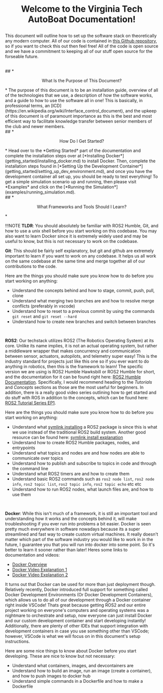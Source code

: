 # <p style="text-align: center;"> Welcome to the Virginia Tech AutoBoat Documentation!</p>
This document will outline how to set up the software stack on theoretically any modern computer. All of our code is contained in [this Github repository](https://github.com/autoboat-vt), so if you want to check this out then feel free! All of the code is open source and we have a commitment to keeping all of our stuff open source for the forseable future.

<br>
## *<p style="text-align: center;"> What Is the Purpose of This Document? </p>*
The purpose of this document is to be an installation guide, overview of all of the technologies that we use, a description of how the software works, and a guide to how to use the software all in one! This is basically, in professional terms, an [ICD](https://en.wikipedia.org/wiki/Interface_control_document), and the upkeep of this document is of paramount importance as this is the best and most efficient way to facilitate knowledge transfer between senior members of the club and newer members.

<br>
## *<p style="text-align: center;"> How Do I Get Started? </p>*
Head over to the *Getting Started* part of the documentation and complete the installation steps over at [*Installing Docker*](getting_started/installing_docker.md) to install Docker. Then, complete the installation steps found in [*Setting Up the Development Container*](getting_started/setting_up_dev_environment.md), and once you have the development container all set up, you should be ready to test everything! To get a simple simulation scenario up and running, then please visit *Examples* and click on the [*Running the Simulation*](examples/running_simulation.md). 

<br>
## *<p style="text-align: center;"> What Frameworks and Tools Should I Learn? </p>*

!!!NOTE
	**TLDR**: You should absolutely be familiar with ROS2 Humble, Git, and how to use a unix shell before you start working on this codebase. You may also want to learn Docker since it is extremely widely used and may be useful to know, but this is not necessary to work on the codebase.



**Git**: This should be fairly self explanatory, but git and github are extremely important to learn if you want to work on any codebase. It helps us all work on the same codebase at the same time and merge together all of our contributions to the code.

Here are the things you should make sure you know how to do before you start working on anything:

- Understand the concepts behind and how to stage, commit, push, pull, clone
- Understand what merging two branches are and how to resolve merge conflicts (preferably in vscode)
- Understand how to reset to a previous commit by using the commands `git reset` and `git reset --hard`
- Understand how to create new branches and switch between branches


<br>


**ROS2**: Our techstack utilizes ROS2 (The Robotics Operating System) at its core. Unlike its name implies, it is not an actual operating system, but rather a middleware wrapper that makes concurrency and communication between sensor, actuators, autopilots, and telemetry super easy! This is the industry standard for projects just like this one so if you ever want to do anything in robotics, then this is the framework to learn! The specific version we are using is ROS2 Humble Hawksbill or ROS2 Humble for short, and the documentation for it can be found right here: [ROS2 Humble Documentation](https://docs.ros.org/en/humble/index.html). Specifically, I would recommend heading to the *Tutorials* and *Concepts* sections as those are the most useful for beginners. In addition, there is a really good video series outlining how to get started and do stuff with ROS in addition to the concepts, which can be found here: [ROS2 Tutorial Series EP1](https://www.youtube.com/watch?v=0aPbWsyENA8).

Here are the things you should make sure you know how to do before you start working on anything:

- Understand what [symlink installing](https://docs.ros.org/en/foxy/Tutorials/Beginner-Client-Libraries/Colcon-Tutorial.html) a ROS2 package is since this is what we use instead of the traditional ROS2 build system. Another good resource can be found here: [symlink install explanation](https://robotics.stackexchange.com/questions/98303/what-is-the-use-of-symlink-install-in-ros2-colcon-build)
- Understand how to create ROS2 Humble packages, nodes, and entrypoints
- Understand what topics and nodes are and how nodes are able to communicate over topics
- Understand how to publish and subscribe to topics in code and through the command line
- Understand what ROS2 timers are and how to create them
- Understand basic ROS2 commands such as `ros2 node list`, `ros2 node info`, `ros2 topic list`, `ros2 topic info`, `ros2 topic echo` etc etc
- Understand how to run ROS2 nodes, what launch files are, and how to use them



<br>




**Docker**: While this isn't much of a framework, it is still an important tool and understanding how it works and the concepts behind it, will make troubleshooting if you ever run into problems a bit easier. Docker is seen pretty much everywhere in software nowadays because its a super streamlined and fast way to create custom virtual machines. It really doesn't matter which part of the software industry you would like to work in in the future, I guarantee you that you will run into docker into some point. So it's better to learn it sooner rather than later! Heres some links to documentation and videos:  
- [Docker Overview](https://docs.docker.com/guides/docker-overview/)  
- [Docker Video Explanation 1](https://www.youtube.com/watch?v=0Rq1aw8ppMk&t=216s)  
- [Docker Video Explanation 2](https://www.youtube.com/watch?v=WoZobj2Ruj0&t=313s)   

It turns out that Docker can be used for more than just deployment though. Relatively recently, Docker introduced full support for something called Docker Development Environments (Or Docker Development Containers), which allows us to do all of our development through a Docker container right inside VSCode! Thats great because getting ROS2 and our entire project working on everyone's computers and operating systems was a nightmare to orchestrate and setup, now everyone can just install Docker and our custom development container and start developing instantly! Additionally, there are plenty of other IDEs that support integration with development containers in case you use something other than VSCode; however, VSCode is what we will focus on in this document's setup instructions.


Here are some nice things to know about Docker before you start developing. These are nice to know but not necessary:

- Understand what containers, images, and devcontainers are
- Understand how to build an image, run an image (create a container), and how to push images to docker hub
- Understand simple commands in a Dockerfile and how to make a Dockerfile

